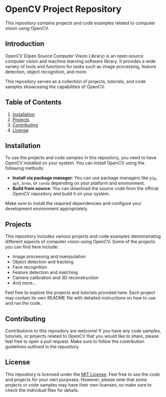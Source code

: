 # OpenCV Project Repository

This repository contains projects and code examples related to computer vision using OpenCV.

## Introduction

OpenCV (Open Source Computer Vision Library) is an open-source computer vision and machine learning software library. It provides a wide variety of tools and functions for tasks such as image processing, feature detection, object recognition, and more.

This repository serves as a collection of projects, tutorials, and code samples showcasing the capabilities of OpenCV.

## Table of Contents

1. [Installation](#installation)
2. [Projects](#projects)
3. [Contributing](#contributing)
4. [License](#license)

## Installation

To use the projects and code samples in this repository, you need to have OpenCV installed on your system. You can install OpenCV using the following methods:

- **Install via package manager**: You can use package managers like `pip`, `apt`, `brew`, or `conda` depending on your platform and environment.
- **Build from source**: You can download the source code from the official OpenCV repository and build it on your system.

Make sure to install the required dependencies and configure your development environment appropriately.

## Projects

This repository includes various projects and code examples demonstrating different aspects of computer vision using OpenCV. Some of the projects you can find here include:

- Image processing and manipulation
- Object detection and tracking
- Face recognition
- Feature detection and matching
- Camera calibration and 3D reconstruction
- And more...

Feel free to explore the projects and tutorials provided here. Each project may contain its own README file with detailed instructions on how to use and run the code.

## Contributing

Contributions to this repository are welcome! If you have any code samples, tutorials, or projects related to OpenCV that you would like to share, please feel free to open a pull request. Make sure to follow the contribution guidelines outlined in the repository.

## License

This repository is licensed under the [MIT License](LICENSE). Feel free to use the code and projects for your own purposes. However, please note that some projects or code samples may have their own licenses, so make sure to check the individual files for details.

